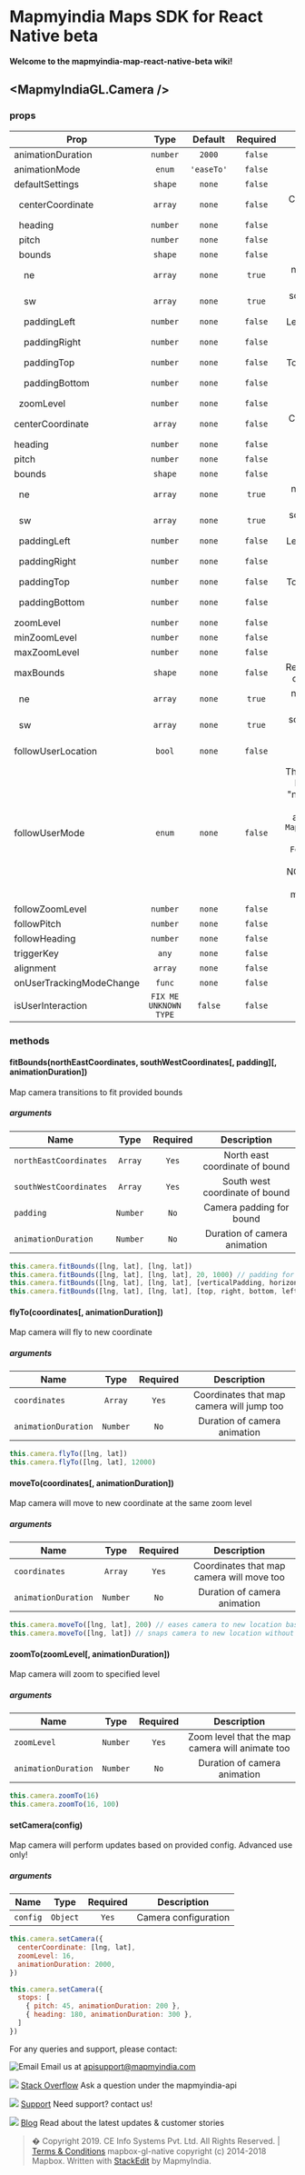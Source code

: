 # Mapmyindia Maps SDK for React Native beta

**Welcome to the mapmyindia-map-react-native-beta wiki!**


## <MapmyIndiaGL.Camera />
### 

### props
| Prop | Type | Default | Required | Description |
| ---- | :--: | :-----: | :------: | :----------: |
| animationDuration | `number` | `2000` | `false` | FIX ME NO DESCRIPTION |
| animationMode | `enum` | `'easeTo'` | `false` | FIX ME NO DESCRIPTION |
| defaultSettings | `shape` | `none` | `false` | FIX ME NO DESCRIPTION |
| &nbsp;&nbsp;centerCoordinate | `array` | `none` | `false` | Center coordinate on map [lng, lat] |
| &nbsp;&nbsp;heading | `number` | `none` | `false` | Heading on map |
| &nbsp;&nbsp;pitch | `number` | `none` | `false` | Pitch on map |
| &nbsp;&nbsp;bounds | `shape` | `none` | `false` | FIX ME NO DESCRIPTION |
| &nbsp;&nbsp;&nbsp;&nbsp;ne | `array` | `none` | `true` | northEastCoordinates - North east coordinate of bound |
| &nbsp;&nbsp;&nbsp;&nbsp;sw | `array` | `none` | `true` | southWestCoordinates - North east coordinate of bound |
| &nbsp;&nbsp;&nbsp;&nbsp;paddingLeft | `number` | `none` | `false` | Left camera padding for bounds |
| &nbsp;&nbsp;&nbsp;&nbsp;paddingRight | `number` | `none` | `false` | Right camera padding for bounds |
| &nbsp;&nbsp;&nbsp;&nbsp;paddingTop | `number` | `none` | `false` | Top camera padding for bounds |
| &nbsp;&nbsp;&nbsp;&nbsp;paddingBottom | `number` | `none` | `false` | Bottom camera padding for bounds |
| &nbsp;&nbsp;zoomLevel | `number` | `none` | `false` | Zoom level of the map |
| centerCoordinate | `array` | `none` | `false` | Center coordinate on map [lng, lat] |
| heading | `number` | `none` | `false` | Heading on map |
| pitch | `number` | `none` | `false` | Pitch on map |
| bounds | `shape` | `none` | `false` | FIX ME NO DESCRIPTION |
| &nbsp;&nbsp;ne | `array` | `none` | `true` | northEastCoordinates - North east coordinate of bound |
| &nbsp;&nbsp;sw | `array` | `none` | `true` | southWestCoordinates - North east coordinate of bound |
| &nbsp;&nbsp;paddingLeft | `number` | `none` | `false` | Left camera padding for bounds |
| &nbsp;&nbsp;paddingRight | `number` | `none` | `false` | Right camera padding for bounds |
| &nbsp;&nbsp;paddingTop | `number` | `none` | `false` | Top camera padding for bounds |
| &nbsp;&nbsp;paddingBottom | `number` | `none` | `false` | Bottom camera padding for bounds |
| zoomLevel | `number` | `none` | `false` | Zoom level of the map |
| minZoomLevel | `number` | `none` | `false` | FIX ME NO DESCRIPTION |
| maxZoomLevel | `number` | `none` | `false` | FIX ME NO DESCRIPTION |
| maxBounds | `shape` | `none` | `false` | Restrict map panning so that the center is within these bounds |
| &nbsp;&nbsp;ne | `array` | `none` | `true` | northEastCoordinates - North east coordinate of bound |
| &nbsp;&nbsp;sw | `array` | `none` | `true` | southWestCoordinates - South west coordinate of bound |
| followUserLocation | `bool` | `none` | `false` | Should the map orientation follow the user's. |
| followUserMode | `enum` | `none` | `false` | The mode used to track the user location on the map. One of; "normal", "compass", "course". Each mode string is also available as a member on the `MapmyIndiaGL.UserTrackingModes` object. `Follow` (normal), `FollowWithHeading` (compass), `FollowWithCourse` (course). NOTE: `followUserLocation` must be set to `true` for any of the modes to take effect. [Example](../example/src/examples/SetUserTrackingModes.js) |
| followZoomLevel | `number` | `none` | `false` | FIX ME NO DESCRIPTION |
| followPitch | `number` | `none` | `false` | FIX ME NO DESCRIPTION |
| followHeading | `number` | `none` | `false` | FIX ME NO DESCRIPTION |
| triggerKey | `any` | `none` | `false` | FIX ME NO DESCRIPTION |
| alignment | `array` | `none` | `false` | FIX ME NO DESCRIPTION |
| onUserTrackingModeChange | `func` | `none` | `false` | FIX ME NO DESCRIPTION |
| isUserInteraction | `FIX ME UNKNOWN TYPE` | `false` | `false` | FIX ME NO DESCRIPTION |

### methods
#### fitBounds(northEastCoordinates, southWestCoordinates[, padding][, animationDuration])

Map camera transitions to fit provided bounds

##### arguments
| Name | Type | Required | Description  |
| ---- | :--: | :------: | :----------: |
| `northEastCoordinates` | `Array` | `Yes` | North east coordinate of bound |
| `southWestCoordinates` | `Array` | `Yes` | South west coordinate of bound |
| `padding` | `Number` | `No` | Camera padding for bound |
| `animationDuration` | `Number` | `No` | Duration of camera animation |



```javascript
this.camera.fitBounds([lng, lat], [lng, lat])
this.camera.fitBounds([lng, lat], [lng, lat], 20, 1000) // padding for all sides
this.camera.fitBounds([lng, lat], [lng, lat], [verticalPadding, horizontalPadding], 1000)
this.camera.fitBounds([lng, lat], [lng, lat], [top, right, bottom, left], 1000)
```


#### flyTo(coordinates[, animationDuration])

Map camera will fly to new coordinate

##### arguments
| Name | Type | Required | Description  |
| ---- | :--: | :------: | :----------: |
| `coordinates` | `Array` | `Yes` | Coordinates that map camera will jump too |
| `animationDuration` | `Number` | `No` | Duration of camera animation |



```javascript
this.camera.flyTo([lng, lat])
this.camera.flyTo([lng, lat], 12000)
```


#### moveTo(coordinates[, animationDuration])

Map camera will move to new coordinate at the same zoom level

##### arguments
| Name | Type | Required | Description  |
| ---- | :--: | :------: | :----------: |
| `coordinates` | `Array` | `Yes` | Coordinates that map camera will move too |
| `animationDuration` | `Number` | `No` | Duration of camera animation |



```javascript
this.camera.moveTo([lng, lat], 200) // eases camera to new location based on duration
this.camera.moveTo([lng, lat]) // snaps camera to new location without any easing
```


#### zoomTo(zoomLevel[, animationDuration])

Map camera will zoom to specified level

##### arguments
| Name | Type | Required | Description  |
| ---- | :--: | :------: | :----------: |
| `zoomLevel` | `Number` | `Yes` | Zoom level that the map camera will animate too |
| `animationDuration` | `Number` | `No` | Duration of camera animation |



```javascript
this.camera.zoomTo(16)
this.camera.zoomTo(16, 100)
```


#### setCamera(config)

Map camera will perform updates based on provided config. Advanced use only!

##### arguments
| Name | Type | Required | Description  |
| ---- | :--: | :------: | :----------: |
| `config` | `Object` | `Yes` | Camera configuration |



```javascript
this.camera.setCamera({
  centerCoordinate: [lng, lat],
  zoomLevel: 16,
  animationDuration: 2000,
})

this.camera.setCamera({
  stops: [
    { pitch: 45, animationDuration: 200 },
    { heading: 180, animationDuration: 300 },
  ]
})
```







For any queries and support, please contact:

![Email](https://www.google.com/a/cpanel/mapmyindia.co.in/images/logo.gif?service=google_gsuite)
Email us at [apisupport@mapmyindia.com](mailto:apisupport@mapmyindia.com)

![](https://www.mapmyindia.com/api/img/icons/stack-overflow.png)
[Stack Overflow](https://stackoverflow.com/questions/tagged/mapmyindia-api)
Ask a question under the mapmyindia-api

![](https://www.mapmyindia.com/api/img/icons/support.png)
[Support](https://www.mapmyindia.com/api/index.php#f_cont)
Need support? contact us!

![](https://www.mapmyindia.com/api/img/icons/blog.png)
[Blog](http://www.mapmyindia.com/blog/)
Read about the latest updates & customer stories


> � Copyright 2019. CE Info Systems Pvt. Ltd. All Rights Reserved. | [Terms & Conditions](http://www.mapmyindia.com/api/terms-&-conditions)
> mapbox-gl-native copyright (c) 2014-2018 Mapbox.
>  Written with [StackEdit](https://stackedit.io/) by MapmyIndia.